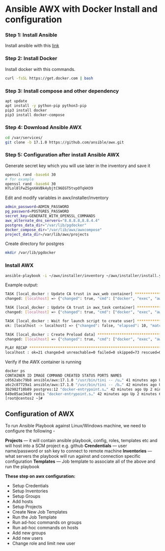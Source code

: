 # Ansible AWX with Docker Install and configuration

### Step 1: Install Ansible
Install ansible with this [link](https://github.com/AhmadRafiee/DevOps_training_with_DockerMe/blob/main/ansible/ansible-installation.md)

### Step 2: Install Docker
Install docker with this commands.

```bash
curl -fsSL https://get.docker.com | bash
```

### Step 3: Install compose and other dependency

```bash
apt update
apt install -y python-pip python3-pip
pip3 install docker
pip3 install docker-compose
```

### Step 4: Download Ansible AWX


```bash
cd /var/services/
git clone -b 17.1.0 https://github.com/ansible/awx.git
```

### Step 5: Configuration after install Ansible AWX
Generate secret key which you will use later in the inventory and save it
```bash
openssl rand -base64 30
# for example
openssl rand -base64 30
H7Lol8lFwZSgnXAVBk4ybjtC96EGT5tvpOTqkH39
```

Edit and modify variables in awx/installer/inventory
```bash
admin_password=ADMIN_PASSWORD
pg_password=POSTGRES_PASSWORD
secret_key=GENERATE_WITH_OPENSSL_COMMANDS
awx_alternate_dns_servers="8.8.8.8,8.8.4.4"
postgres_data_dir="/var/lib/pgdocker"
docker_compose_dir="/var/lib/awx/awxcompose"
project_data_dir=/var/lib/awx/projects
```
Create directory for postgres
```bash
mkdir /var/lib/pgdocker
```


### Install AWX
```bash
ansible-playbook -i ~/awx/installer/inventory ~/awx/installer/install.yml -v
```
Example output:
```bash
TASK [local_docker : Update CA trust in awx_web container] **********************************************************************************************************************************************************************************
changed: [localhost] => {"changed": true, "cmd": ["docker", "exec", "awx_web", "/usr/bin/update-ca-trust"], "delta": "0:00:00.454900", "end": "2022-04-27 18:07:02.898039", "rc": 0, "start": "2022-04-27 18:07:02.443139", "stderr": "", "stderr_lines": [], "stdout": "", "stdout_lines": []}

TASK [local_docker : Update CA trust in awx_task container] *********************************************************************************************************************************************************************************
changed: [localhost] => {"changed": true, "cmd": ["docker", "exec", "awx_task", "/usr/bin/update-ca-trust"], "delta": "0:00:00.426620", "end": "2022-04-27 18:07:03.535570", "rc": 0, "start": "2022-04-27 18:07:03.108950", "stderr": "", "stderr_lines": [], "stdout": "", "stdout_lines": []}

TASK [local_docker : Wait for launch script to create user] *********************************************************************************************************************************************************************************
ok: [localhost -> localhost] => {"changed": false, "elapsed": 10, "match_groupdict": {}, "match_groups": [], "path": null, "port": null, "search_regex": null, "state": "started"}

TASK [local_docker : Create Preload data] ***************************************************************************************************************************************************************************************************
changed: [localhost] => {"changed": true, "cmd": ["docker", "exec", "awx_task", "bash", "-c", "/usr/bin/awx-manage create_preload_data"], "delta": "0:00:02.867263", "end": "2022-04-27 18:07:19.284459", "rc": 0, "start": "2022-04-27 18:07:16.417196", "stderr": "", "stderr_lines": [], "stdout": "Default organization added.\nDemo Credential, Inventory, and Job Template added.\n(changed: True)", "stdout_lines": ["Default organization added.", "Demo Credential, Inventory, and Job Template added.", "(changed: True)"]}

PLAY RECAP **********************************************************************************************************************************************************************************************************************************
localhost : ok=21 changed=8 unreachable=0 failed=0 skipped=73 rescued=0 ignored=1
```
Verify if the AWX container is running
```bash
docker ps
CONTAINER ID IMAGE COMMAND CREATED STATUS PORTS NAMES
c0562abc79b8 ansible/awx:17.1.0 "/usr/bin/tini -- /u…" 41 minutes ago Up 2 minutes 8052/tcp awx_task
a6c2c87729a1 ansible/awx:17.1.0 "/usr/bin/tini -- /b…" 42 minutes ago Up 2 minutes 0.0.0.0:80->8052/tcp, :::80->8052/tcp awx_web
3b2982f10b89 postgres:12 "docker-entrypoint.s…" 42 minutes ago Up 2 minutes 5432/tcp awx_postgres
649e05ae34d9 redis "docker-entrypoint.s…" 42 minutes ago Up 2 minutes 6379/tcp awx_redis
[root@centos2 ~]#
```

## Configuration of AWX

To run Ansible Playbook against Linux/Windows machine, we need to configure the following -

**Projects** — it will contain ansible playbook, config, roles, templates etc and will host into a SCM project e.g. github
**Crendentials** — user name/password or ssh key to connect to remote machine
**Inventories** — what servers the playbook will run against and connection specific configuration
**Templates** — Job template to associate all of the above and run the playbook

**These step on awx configuration:**
-  Setup Credentials
-  Setup Inventories
-  Setup Groups
-  Add hosts
-  Setup Projects
-  Create New Job Templates
-  Run the Job Template
-  Run ad-hoc commands on groups
-  Run ad-hoc commands on hosts
-  Add new groups
-  Add new users
-  Change role and limit new user